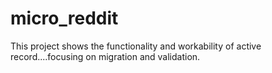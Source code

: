 # micro_reddit
This project shows the functionality and workability of active record....focusing on migration and validation.
